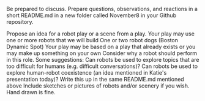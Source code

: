 
Be prepared to discuss. Prepare questions, observations, and reactions in a short README.md in a new folder called November8 in your Github repository.

Propose an idea for a robot play or a scene from a play.
Your play may use one or more robots that we will build
One or two robot dogs (Boston Dynamic Spot)
Your play may be based on a play that already exists or you may make up something on your own
Consider why a robot should perform in this role. Some suggestions:
Can robots be used to explore topics that are too difficult for humans (e.g. difficult conversations)?
Can robots be used to explore human-robot coexistence (an idea mentioned in Katie's presentation today)?
Write this up in the same README.md mentioned above
Include sketches or pictures of robots and/or scenery if you wish. Hand drawn is fine.
